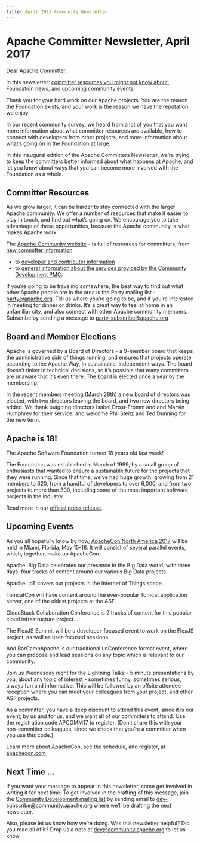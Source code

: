 ```yaml
---
title: April 2017 Community Newsletter
---
```


# Apache Committer Newsletter, April 2017

Dear Apache Committer,

In this newsletter: [committer resources you might not know about](#committer-resources), 
[Foundation news](#board-and-member-elections), and [upcoming community events](#upcoming-events).

Thank you for your hard work on our Apache projects. You are the reason the Foundation exists, and your work is the reason we have the reputation we enjoy.

In our recent community survey, we heard from a lot of you that you want more information about what committer resources are available, how to connect with developers from other projects, and more information about what’s going on in the Foundation at large.

In this inaugural edition of the Apache Committers Newsletter, we’re trying to keep the committers better informed about what happens at Apache, and let you know about ways that you can become more involved with the Foundation as a whole.

## Committer Resources

As we grow larger, it can be harder to stay connected with the larger Apache community. We offer a number of resources that make it easier to stay in touch, and find out what’s going on. We encourage you to take advantage of these opportunities, because the Apache community is what makes Apache work.

The [Apache Community website](/) - is full of
resources for committers, from [new committer information](/committers/)
 - to [developer and contributor information](http://www.apache.org/dev/)
 - to [general information about the services provided by the Community
Development PMC](/about/ ).

If you’re going to be traveling somewhere, the best way to find out what 
other Apache people are in the area is the Party mailing list - 
[party@apache.org](https://lists.apache.org/list.html?party@apache.org).
Tell us where you’re going to be, and if you’re interested in meeting for dinner or drinks. It’s a great way to feel at home in an unfamiliar city, and also connect with other Apache community members. Subscribe by sending a message to party-subscribe@apache.org

## Board and Member Elections

Apache is governed by a Board of Directors - a 9-member board that keeps the administrative side of things running, and ensures that projects operate according to the Apache Way, in sustainable, independent ways. The board doesn’t tinker in technical decisions, so it’s possible that many committers are unaware that it’s even there. The board is elected once a year by the membership.

In the recent members meeting (March 28th) a new board of directors was elected, with two directors leaving the board, and two new directors being added. We thank outgoing directors Isabel Drost-Fromm and and Marvin Humphrey for their service, and welcome Phil Steitz and Ted Dunning for the new term.

## Apache is 18!

The Apache Software Foundation turned 18 years old last week!

The Foundation was established in March of 1999, by a small group of enthusiasts that wanted to ensure a sustainable future for the projects that they were running. Since that time, we’ve had huge growth, growing from 21 members to 620, from a handful of developers to over 6,000, and from two projects to more than 300, including some of the most important software projects in the industry.

Read more in our [official press release](https://blogs.apache.org/foundation/entry/the-apache-software-foundation-announces6).

## Upcoming Events

As you all hopefully know by now, [ApacheCon North America 2017](http://apachecon.com/)
will be held in Miami, Florida, May 15-18. It will consist of several parallel events, which, together, make up ApacheCon.

Apache: Big Data celebrates our presence in the Big Data world, with three days, four tracks of content around our various Big Data projects.

Apache: IoT covers our projects in the Internet of Things space.

TomcatCon will have content around the ever-popular Tomcat application server, one of the oldest projects at the ASF.

CloudStack Collaboration Conference is 2 tracks of content for this popular cloud infrastructure project.

The FlexJS Summit will be a developer-focused event to work on the FlexJS project, as well as user-focused sessions.

And BarCampApache is our traditional unConference format event, where you can propose and lead sessions on any topic which is relevant to our community.

Join us Wednesday night for the Lightning Talks - 5 minute presentations by you, about any topic of interest - sometimes funny, sometimes serious, always fun and informative. This will be followed by an offsite attendee reception where you can meet your colleagues from your project, and other ASF projects.

As a committer, you have a deep discount to attend this event, since it is our event, by us and for us, and we want all of our committers to attend. Use the registration code APCOMM17 to register. (Don’t share this with your non-committer colleagues, since we check that you’re a committer when you use this code.)

Learn more about ApacheCon, see the schedule, and register, at [apachecon.com](http://apachecon.com/)

## Next Time …

If you want your message to appear in this newsletter, come get 
involved in writing it for next time. To get involved in the crafting of 
this message, join the [Community Development mailing list](https://lists.apache.org/list.html?dev@community.apache.org)
by sending email to dev-subscribe@community.apache.org where we’ll be drafting the next newsletter.

Also, please let us know how we’re doing. Was this newsletter helpful? 
Did you read all of it? Drop us a note at dev@community.apache.org to let us know.
